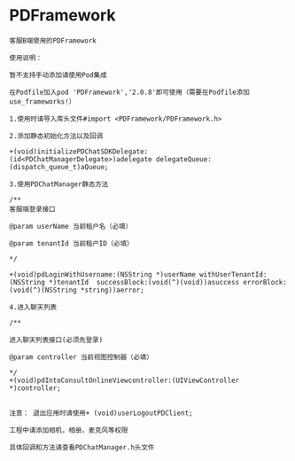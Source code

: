 # PDFramework 

    客服B端使用的PDFramework

    使用说明：

    暂不支持手动添加请使用Pod集成

    在Podfile加入pod 'PDFramework','2.0.8'即可使用（需要在Podfile添加use_frameworks!）

    1.使用时请导入库头文件#import <PDFramework/PDFramework.h>

    2.添加静态初始化方法以及回调

    +(void)initializePDChatSDKDelegate:(id<PDChatManagerDelegate>)adelegate delegateQueue:(dispatch_queue_t)aQueue;

    3.使用PDChatManager静态方法

    /**
    客服端登录接口

    @param userName 当前租户名（必填）

    @param tenantId 当前租户ID（必填）

    */

    +(void)pdLoginWithUsername:(NSString *)userName withUserTenantId:(NSString *)tenantId  successBlock:(void(^)(void))asuccess errorBlock:(void(^)(NSString *string))aerror;

    4.进入聊天列表

    /**

    进入聊天列表接口(必须先登录)

    @param controller 当前视图控制器（必填）

    */
    +(void)pdIntoConsultOnlineViewcontroller:(UIViewController *)controller;


    注意： 退出应用时请使用+ (void)userLogoutPDClient;

    工程中请添加相机，相册，麦克风等权限

    具体回调和方法请查看PDChatManager.h头文件

